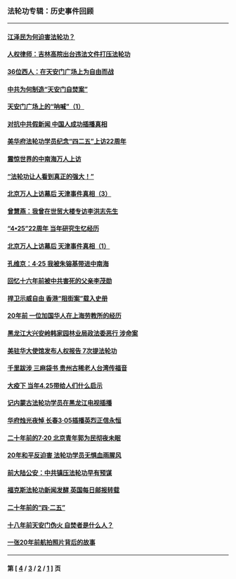 ### 法轮功专辑：历史事件回顾
---
#### [江泽民为何迫害法轮功？](../../pages/nf5793/n13876324.md?08090430) 
#### [人权律师：吉林高院出台违法文件打压法轮功](../../pages/nf5793/n13825665.md?08090430) 
#### [36位西人：在天安门广场上为自由而战](../../pages/nf5793/n13390029.md?08090430) 
#### [中共为何制造“天安门自焚案”](../../pages/nf5793/n13183270.md?08090430) 
#### [天安门广场上的“呐喊”（1）](../../pages/nf5793/n13105277.md?08090430) 
#### [对抗中共假新闻 中国人成功插播真相](../../pages/nf5793/n12910618.md?08090430) 
#### [美华府法轮功学员纪念“四二五”上访22周年](../../pages/nf5793/n12904445.md?08090430) 
#### [震惊世界的中南海万人上访](../../pages/nf5793/n12903976.md?08090430) 
#### [“法轮功让人看到真正的强大！”](../../pages/nf5793/n12903195.md?08090430) 
#### [北京万人上访幕后 天津事件真相（3）](../../pages/nf5793/n12902807.md?08090430) 
#### [曾慧燕：我曾在世贸大楼专访李洪志先生](../../pages/nf5793/n12898729.md?08090430) 
#### [“4•25”22周年 当年研究生忆经历](../../pages/nf5793/n12894152.md?08090430) 
#### [北京万人上访幕后 天津事件真相（1）](../../pages/nf5793/n12885174.md?08090430) 
#### [孔维京：4·25 我被朱镕基带进中南海](../../pages/nf5793/n12864987.md?08090430) 
#### [回忆十六年前被中共害死的父亲李茂勋](../../pages/nf5793/n12880270.md?08090430) 
#### [捍卫示威自由 香港“阻街案”载入史册](../../pages/nf5793/n12811245.md?08090430) 
#### [20年前 一位加国华人在上海劳教所的经历](../../pages/nf5793/n12707932.md?08090430) 
#### [黑龙江大兴安岭韩家园林业局政法委恶行 涉命案](../../pages/nf5793/n12622815.md?08090430) 
#### [美驻华大使馆发布人权报告 7次提法轮功](../../pages/nf5793/n12520541.md?08090430) 
#### [千里跋涉 三麻袋书 贵州古稀老人台湾传福音](../../pages/nf5793/n12198750.md?08090430) 
#### [大疫下 当年4.25带给人们什么启示](../../pages/nf5793/n12058565.md?08090430) 
#### [记内蒙古法轮功学员在黑龙江电视插播](../../pages/nf5793/n11699194.md?08090430) 
#### [华府烛光夜悼 长春3·05插播英烈正信永恒](../../pages/nf5793/n11397432.md?08090430) 
#### [二十年前的7·20 北京青年郭为民彻夜未眠](../../pages/nf5793/n11354195.md?08090430) 
#### [20年和平反迫害 法轮功学员无惧血雨腥风](../../pages/nf5793/n11348279.md?08090430) 
#### [前大陆公安：中共镇压法轮功早有预谋](../../pages/nf5793/n11352168.md?08090430) 
#### [福克斯法轮功新闻发酵  英国每日邮报转载](../../pages/nf5793/n11285952.md?08090430) 
#### [二十年前的“四·二五”](../../pages/nf5793/n11207639.md?08090430) 
#### [十八年前天安门伪火 自焚者是什么人？](../../pages/nf5793/n10996556.md?08090430) 
#### [一张20年前航拍照片背后的故事](../../pages/nf5793/n10693797.md?08090430) 

---
#### 第 [ [4](./4.md?08090430) / [3](./3.md?08090430) / [2](./2.md?08090430) / [1](./1.md?08090430) ] 页
